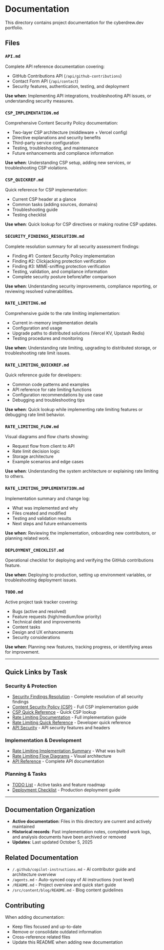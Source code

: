 # Documentation

This directory contains project documentation for the cyberdrew.dev portfolio.

## Files

### `API.md`
Complete API reference documentation covering:
- GitHub Contributions API (`/api/github-contributions`)
- Contact Form API (`/api/contact`)
- Security features, authentication, testing, and deployment

**Use when**: Implementing API integrations, troubleshooting API issues, or understanding security measures.

### `CSP_IMPLEMENTATION.md`
Comprehensive Content Security Policy documentation:
- Two-layer CSP architecture (middleware + Vercel config)
- Directive explanations and security benefits
- Third-party service configuration
- Testing, troubleshooting, and maintenance
- Future enhancements and compliance information

**Use when**: Understanding CSP setup, adding new services, or troubleshooting CSP violations.

### `CSP_QUICKREF.md`
Quick reference for CSP implementation:
- Current CSP header at a glance
- Common tasks (adding sources, domains)
- Troubleshooting guide
- Testing checklist

**Use when**: Quick lookup for CSP directives or making routine CSP updates.

### `SECURITY_FINDINGS_RESOLUTION.md`
Complete resolution summary for all security assessment findings:
- Finding #1: Content Security Policy implementation
- Finding #2: Clickjacking protection verification
- Finding #3: MIME-sniffing protection verification
- Testing, validation, and compliance information
- Complete security posture before/after comparison

**Use when**: Understanding security improvements, compliance reporting, or reviewing resolved vulnerabilities.

### `RATE_LIMITING.md`
Comprehensive guide to the rate limiting implementation:
- Current in-memory implementation details
- Configuration and usage
- Upgrade paths to distributed solutions (Vercel KV, Upstash Redis)
- Testing procedures and monitoring

**Use when**: Understanding rate limiting, upgrading to distributed storage, or troubleshooting rate limit issues.

### `RATE_LIMITING_QUICKREF.md`
Quick reference guide for developers:
- Common code patterns and examples
- API reference for rate limiting functions
- Configuration recommendations by use case
- Debugging and troubleshooting tips

**Use when**: Quick lookup while implementing rate limiting features or debugging rate limit behavior.

### `RATE_LIMITING_FLOW.md`
Visual diagrams and flow charts showing:
- Request flow from client to API
- Rate limit decision logic
- Storage architecture
- Example scenarios and edge cases

**Use when**: Understanding the system architecture or explaining rate limiting to others.

### `RATE_LIMITING_IMPLEMENTATION.md`
Implementation summary and change log:
- What was implemented and why
- Files created and modified
- Testing and validation results
- Next steps and future enhancements

**Use when**: Reviewing the implementation, onboarding new contributors, or planning related work.

### `DEPLOYMENT_CHECKLIST.md`
Operational checklist for deploying and verifying the GitHub contributions feature.

**Use when**: Deploying to production, setting up environment variables, or troubleshooting deployment issues.

### `TODO.md`
Active project task tracker covering:
- Bugs (active and resolved)
- Feature requests (high/medium/low priority)
- Technical debt and improvements
- Content tasks
- Design and UX enhancements
- Security considerations

**Use when**: Planning new features, tracking progress, or identifying areas for improvement.

---

## Quick Links by Task

### Security & Protection
- [Security Findings Resolution](./SECURITY_FINDINGS_RESOLUTION.md) - Complete resolution of all security findings
- [Content Security Policy (CSP)](./CSP_IMPLEMENTATION.md) - Full CSP implementation guide
- [CSP Quick Reference](./CSP_QUICKREF.md) - Quick CSP lookup
- [Rate Limiting Documentation](./RATE_LIMITING.md) - Full implementation guide
- [Rate Limiting Quick Reference](./RATE_LIMITING_QUICKREF.md) - Developer quick reference
- [API Security](./API.md#security) - API security features and headers

### Implementation & Development
- [Rate Limiting Implementation Summary](./RATE_LIMITING_IMPLEMENTATION.md) - What was built
- [Rate Limiting Flow Diagrams](./RATE_LIMITING_FLOW.md) - Visual architecture
- [API Reference](./API.md) - Complete API documentation

### Planning & Tasks
- [TODO List](./TODO.md) - Active tasks and feature roadmap
- [Deployment Checklist](./DEPLOYMENT_CHECKLIST.md) - Production deployment guide

---

## Documentation Organization

- **Active documentation**: Files in this directory are current and actively maintained
- **Historical records**: Past implementation notes, completed work logs, and analysis documents have been archived or removed
- **Updates**: Last updated October 5, 2025

## Related Documentation

- `/.github/copilot-instructions.md` - AI contributor guide and architecture overview
- `/agents.md` - Auto-synced copy of AI instructions (root level)
- `/README.md` - Project overview and quick start guide
- `/src/content/blog/README.md` - Blog content guidelines

## Contributing

When adding documentation:
- Keep files focused and up-to-date
- Remove or consolidate outdated information
- Cross-reference related files
- Update this README when adding new documentation
